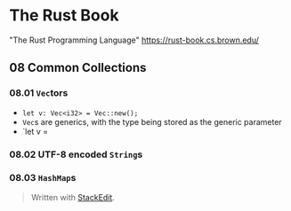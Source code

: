# The Rust Book
"The Rust Programming Language"
https://rust-book.cs.brown.edu/

## 08 Common Collections

### 08.01 `Vec`tors
* `let v: Vec<i32> = Vec::new();`
* `Vec`s are generics, with the type being stored as the generic parameter
* `let v =


### 08.02 UTF-8  encoded `String`s

### 08.03 `HashMap`s



> Written with [StackEdit](https://stackedit.io/).
<!--stackedit_data:
eyJoaXN0b3J5IjpbLTEwNDEzNzM5MTIsMTI0MzY4MzcxMV19
-->